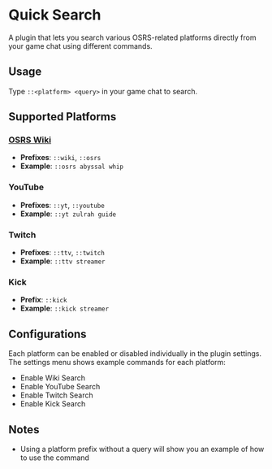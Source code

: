# Quick Search
A plugin that lets you search various OSRS-related platforms directly from your game chat using different commands.

## Usage
Type `::<platform> <query>` in your game chat to search.

## Supported Platforms

### [OSRS Wiki](https://oldschool.runescape.wiki/)
- **Prefixes**: `::wiki`, `::osrs`
- **Example**: `::osrs abyssal whip`

### YouTube
- **Prefixes**: `::yt`, `::youtube`
- **Example**: `::yt zulrah guide`

### Twitch
- **Prefixes**: `::ttv`, `::twitch`
- **Example**: `::ttv streamer`

### Kick
- **Prefix**: `::kick`
- **Example**: `::kick streamer`

## Configurations
Each platform can be enabled or disabled individually in the plugin settings. The settings menu shows example commands for each platform:
- Enable Wiki Search
- Enable YouTube Search
- Enable Twitch Search
- Enable Kick Search

## Notes
- Using a platform prefix without a query will show you an example of how to use the command